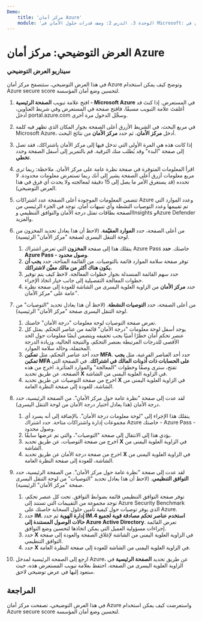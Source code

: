 ```yaml
---
Demo:
    title: 'مركز أمان Azure'
    module: 'الوحدة 3، الدرس 2: وصف قدرات حلول الأمان في Microsoft: وصف قدرات إدارة الأمان في Azure'
---
```


# العرض التوضيحي: مركز أمان Azure

### سيناريو العرض التوضيحي

في هذا العرض التوضيحي، ستتصفح مركز أمان Azure وتوضح كيف يمكن استخدام Azure secure score لتحسين وضع أمان المؤسسة.

1. افتح علامة تبويب **الصفحة الرئيسية - Microsoft Azure** في المستعرض.  إذا كنتَ قد أغلقتَ علامة التبويب مسبقًا، فافتح صفحة في المستعرض وفي شريط العناوين، أدخل portal.azure.com وسجِّل الدخول مرة أخرى.

1. في مربع البحث، في الشريط الأزرق أعلى الصفحة بجوار المكان الذي تظهر فيه كلمة Microsoft Azure، أدخل **مركز الأمان**، ثم حدد **مركز الأمان** من نتائج البحث.

1. إذا كانت هذه هي المرة الأولى التي تدخل فيها إلى مركز الأمان باشتراكك، فقد تصل إلى صفحة "البدء" وقد يُطلب منك الترقية.  قم بالتمرير إلى أسفل الصفحة وحدد **تخطي**.

1. اقرأ المعلومات المتوفرة في صفحة نظرة عامة على مركز الأمان.  ملاحظة: ربما ترى مربع معلومات أزرق أعلى الصفحة يشير إلى أنك ربما تستعرض معلومات محدودة.  لا تحدده (قد يستغرق الأمر ما يصل إلى 15 دقيقة لمعالجته ولا يحدث أي فرق في هذا العرض التوضيحي).

1. تتضمن المعلومات الموجودة أعلى الصفحة عدد اشتراكات Azure وعدد الموارد التي تم تقييمها وعدد التوصيات النشطة وأي تنبيهات أمان.  توجد في الجزء الرئيسي من الصفحة بطاقات تمثل درجة الأمان والتوافق التنظيمي وInsights وAzure Defender والمزيد.  

1. من أعلى الصفحة، حدد **الموارد المقيّمة**.  (لاحظ أن هذا يعادل تحديد المخزون من لوحة التنقل اليسرى لصفحة "مركز الأمان" الرئيسية).
    1. ينقلك هذا إلى صفحة **المخزون** التي تعرض اشتراك Azure Pass خاصتك.  **حدد Azure Pass - وصول محدود**.
    1. توفر صفحة سلامة الموارد قائمة بالتوصيات.  من القائمة المتاحة، حدد **يجب أن يكون هناك أكثر من مالك معيَّن لاشتراكك.**
    1. حدد سهم القائمة المنسدلة بجوار خطوات المعالجة. لاحظ كيف يتم توفير خطوات المعالجة التفصيلية إلى جانب خيار اتخاذ الإجراء.  
    1. حدد **مركز الأمان** من الزاوية العلوية اليسرى من الشاشة للعودة إلى صفحة نظرة عامة على "مركز الأمان".

1. من أعلى الصفحة، حدد **التوصيات النشطة**.  (لاحظ أن هذا يعادل تحديد "التوصيات" من لوحة التنقل اليسرى صفحة "مركز الأمان" الرئيسية).
    1. تعرض صفحة التوصيات لوحة معلومات "درجة الأمان" خاصتك. 
    1. يوجد أسفل لوحة معلومات "درجة الأمان" قائمة من عناصر التحكم. يمثل كل عنصر تحكم أمان خطرًا أمنيًا يجب تخفيفه ويتضمن أيضًا معلومات حول الحد الأقصى للدرجات المرتبطة بعنصر التحكم، والنتيجة الحالية، وزيادة الدرجة المحتملة، وحالة سلامة الموارد.  
    1. حدد أحد عناصر التحكم، مثل **تمكين MFA**.  حدد أحد العناصر الفرعية، مثل **يجب تمكين MFA على الحسابات ذات أذونات المالك في اشتراكك**.  في الصفحة التي تفتح، سترى وصفًا وخطوات "المعالجة" والموارد المتأثرة. اخرج من هذه الصفحة، عن طريق تحديد **X** في الزاوية العلوية اليمنى من الشاشة.
    1. اخرج من صفحة التوصيات عن طريق تحديد **X** في الزاوية العلوية اليمنى من الشاشة، للعودة إلى صفحة النظرة العامة.

1. لقد عدت إلى صفحة "نظرة عامة حول مركز الأمان".  من الصفحة الرئيسية، حدد درجة الأمان (هذا يعادل اختيار درجة الأمان من لوحة التنقل اليسرى).
    1. ينقلك هذا الإجراء إلى "لوحة معلومات درجة الأمان".  بالإضافة إلى أنه يسرد أي مجموعات إدارة واشتراكات متاحة.  حدد اشتراك Azure خاصتك - Azure Pass - وصول محدود.
    1. يؤدي هذا إلى الانتقال إلى صفحة "التوصيات"، والتي تم عرضها سابقًا.
    1. اخرج من صفحة التوصيات، عن طريق تحديد **X** في الزاوية العلوية اليمنى من الشاشة.
    1. اخرج من صفحة درجة الأمان عن طريق تحديد **X** في الزاوية العلوية اليمنى من الشاشة، للعودة إلى صفحة النظرة العامة.

1. لقد عدت إلى صفحة "نظرة عامة حول مركز الأمان".  من الصفحة الرئيسية، حدد **التوافق التنظيمي**. (لاحظ أن هذا يعادل تحديد "التوصيات" من لوحة التنقل اليسرى صفحة "مركز الأمان" الرئيسية).
    1. توفر صفحة التوافق التنظيمي قائمة بضوابط التوافق.  تحت كل عنصر تحكم، توجد مجموعة من التقييمات التي تستند إلى Azure Security Benchmark الذي يوفر توصيات حول كيفية تأمين حلول السحابة خاصتك على Azure.
    1. حدد **IM. إدارة الهوية** ثم حدد **IM.4 استخدم عناصر تحكم مصادقة قوية لجميع حالات الوصول المستندة إلى Azure Active Directory**.  تعرض القائمة إجراءات مسؤولية العميل التي يمكن اتخاذها لتحسين وضع التوافق.
    1. حدد **X** في الزاوية العلوية اليمنى من الشاشة لإغلاق الصفحة والعودة إلى صفحة التوافق التنظيمي.
    1. حدد **X** في الزاوية العلوية اليمنى من الشاشة للعودة إلى صفحة النظرة العامة.

1. ارجع إلى الصفحة الرئيسية لمدخل Azure، عن طريق تحديد **الصفحة الرئيسية** في الزاوية العلوية اليسرى من الصفحة.  احتفظ بعلامة تبويب المستعرض هذه، حيث ستعود إليها في عرض توضيحي لاحق.

## المراجعة

في هذا العرض التوضيحي، تصفحت مركز أمان Azure واستعرضت كيف يمكن استخدام Azure secure score لتحسين وضع أمان المؤسسة.

